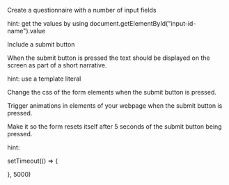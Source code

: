 Create a questionnaire with a number of input fields

hint: get the values by using document.getElementById("input-id-name").value

Include a submit button

When the submit button is pressed the text should be displayed on the screen as part of a short narrative.

hint: use a template literal

Change the css of the form elements when the submit button is pressed. 

Trigger animations in elements of your webpage when the submit button is pressed.

Make it so the form resets itself after 5 seconds of the submit button being pressed.

hint: 

setTimeout(() => {

}, 5000)